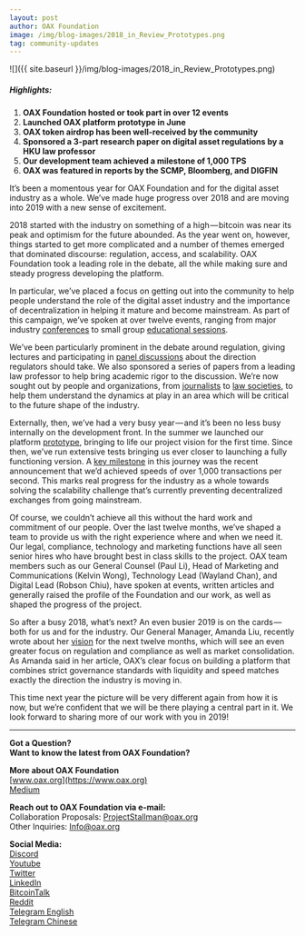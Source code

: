 ```yaml
---
layout: post
author: OAX Foundation
image: /img/blog-images/2018_in_Review_Prototypes.png
tag: community-updates
---
```

![]({{ site.baseurl }}/img/blog-images/2018_in_Review_Prototypes.png)

##### Highlights:
1. **OAX Foundation hosted or took part in over 12 events**
2. **Launched OAX platform prototype in June**
3. **OAX token airdrop has been well-received by the community**
4. **Sponsored a 3-part research paper on digital asset regulations by a HKU law professor**
5. **Our development team achieved a milestone of 1,000 TPS**
6. **OAX was featured in reports by the SCMP, Bloomberg, and DIGFIN**

It’s been a momentous year for OAX Foundation and for the digital asset industry as a whole. We’ve made huge progress over 2018 and are moving into 2019 with a new sense of excitement.

2018 started with the industry on something of a high — bitcoin was near its peak and optimism for the future abounded. As the year went on, however, things started to get more complicated and a number of themes emerged that dominated discourse: regulation, access, and scalability. OAX Foundation took a leading role in the debate, all the while making sure and steady progress developing the platform.

In particular, we’ve placed a focus on getting out into the community to help people understand the role of the digital asset industry and the importance of decentralization in helping it mature and become mainstream. As part of this campaign, we’ve spoken at over twelve events, ranging from major industry [conferences](https://medium.com/@OAX_Foundation/wrap-up-from-consensus-spreading-the-words-about-oax-72ba114eb657) to small group [educational sessions](https://medium.com/@OAX_Foundation/an-evening-lecture-on-blockchain-and-decentralized-exchanges-a0f44107ef19).

We’ve been particularly prominent in the debate around regulation, giving lectures and participating in [panel discussions](https://medium.com/@OAX_Foundation/moving-the-regulatory-debate-onwards-531478215d29) about the direction regulators should take. We also sponsored a series of papers from a leading law professor to help bring academic rigor to the discussion. We’re now sought out by people and organizations, from [journalists](https://www.digfingroup.com/dex/) to [law societies](https://medium.com/@OAX_Foundation/helping-the-legal-community-unblock-the-blockchain-dc909ef6a377), to help them understand the dynamics at play in an area which will be critical to the future shape of the industry.

Externally, then, we’ve had a very busy year — and it’s been no less busy internally on the development front. In the summer we launched our platform [prototype](https://medium.com/@OAX_Foundation/oax-foundation-revolutionizes-digital-asset-trading-with-launch-of-decentralized-platform-prototype-f64c78207e68), bringing to life our project vision for the first time. Since then, we’ve run extensive tests bringing us ever closer to launching a fully functioning version. A [key milestone](https://medium.com/@OAX_Foundation/a-giant-leap-for-decentralization-47a01c17084a) in this journey was the recent announcement that we’d achieved speeds of over 1,000 transactions per second. This marks real progress for the industry as a whole towards solving the scalability challenge that’s currently preventing decentralized exchanges from going mainstream.

Of course, we couldn’t achieve all this without the hard work and commitment of our people. Over the last twelve months, we’ve shaped a team to provide us with the right experience where and when we need it. Our legal, compliance, technology and marketing functions have all seen senior hires who have brought best in class skills to the project. OAX team members such as our General Counsel (Paul Li), Head of Marketing and Communications (Kelvin Wong), Technology Lead (Wayland Chan), and Digital Lead (Robson Chiu), have spoken at events, written articles and generally raised the profile of the Foundation and our work, as well as shaped the progress of the project.

So after a busy 2018, what’s next? An even busier 2019 is on the cards — both for us and for the industry. Our General Manager, Amanda Liu, recently wrote about her [vision](https://medium.com/@OAX_Foundation/a-view-of-the-future-d2a675a9c1bb) for the next twelve months, which will see an even greater focus on regulation and compliance as well as market consolidation. As Amanda said in her article, OAX’s clear focus on building a platform that combines strict governance standards with liquidity and speed matches exactly the direction the industry is moving in.

This time next year the picture will be very different again from how it is now, but we’re confident that we will be there playing a central part in it. We look forward to sharing more of our work with you in 2019!

---

**Got a Question?**  
**Want to know the latest from OAX Foundation?**  

**More about OAX Foundation**  
[www.oax.org](https://www.oax.org)  
[Medium](https://medium.com/@OAX_Foundation)  

**Reach out to OAX Foundation via e-mail:**  
Collaboration Proposals: [ProjectStallman@oax.org](mailto:ProjectStallman@oax.org)  
Other Inquiries: [Info@oax.org](mailto:Info@oax.org)  

**Social Media:**  
[Discord](https://discordapp.com/invite/ZH5YHkb)  
[Youtube](https://bit.ly/2Bvsk73)  
[Twitter](https://twitter.com/OAX_Foundation)  
[LinkedIn](https://www.linkedin.com/company/oax-foundation/)  
[BitcoinTalk](http://bitcointalk.org/index.php?topic=1943946)  
[Reddit](https://www.reddit.com/r/OpenANX/)  
[Telegram English](https://t.me/openanxteam)  
[Telegram Chinese](https://t.me/oax_cn)  
